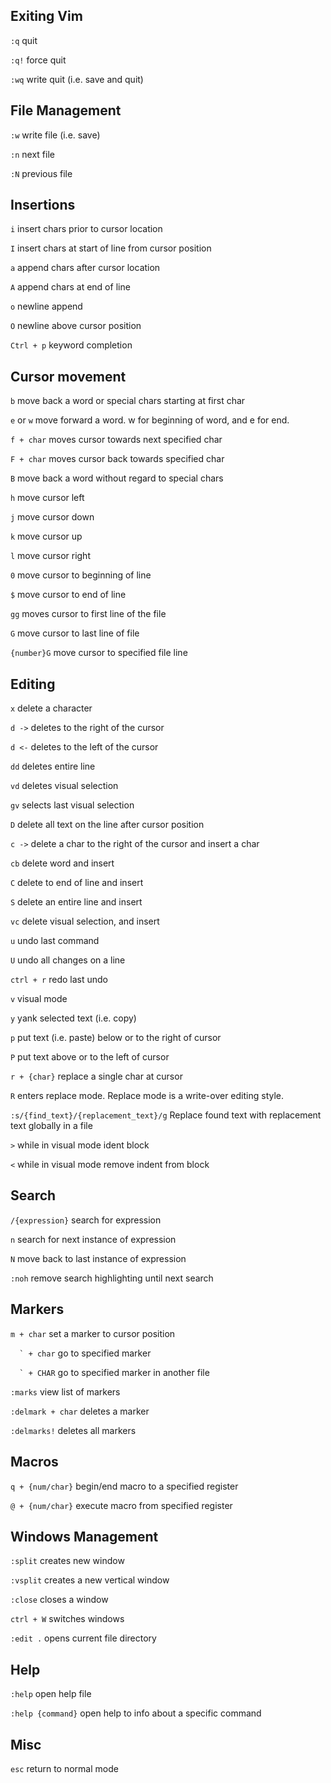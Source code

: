 ## Exiting Vim

`:q` quit

`:q!` force quit

`:wq` write quit (i.e. save and quit)

## File Management

`:w` write file (i.e. save)

`:n` next file

`:N` previous file

## Insertions

`i` insert chars prior to cursor location

`I` insert chars at start of line from cursor position

`a` append chars after cursor location

`A` append chars at end of line

`o` newline append

`O` newline above cursor position

`Ctrl + p` keyword completion

## Cursor movement

`b` move back a word or special chars starting at first char

`e` or `w` move forward a word. w for beginning of word, and e for end.

`f + char` moves cursor towards next specified char

`F + char` moves cursor back towards specified char

`B` move back a word without regard to special chars

`h` move cursor left

`j` move cursor down

`k` move cursor up

`l` move cursor right

`0` move cursor to beginning of line

`$` move cursor to end of line

`gg` moves cursor to first line of the file

`G` move cursor to last line of file

`{number}G` move cursor to specified file line

## Editing

`x` delete a character

`d ->` deletes to the right of the cursor

`d <-` deletes to the left of the cursor

`dd` deletes entire line

`vd` deletes visual selection

`gv` selects last visual selection

`D` delete all text on the line after cursor position

`c ->` delete a char to the right of the cursor and insert a char

`cb` delete word and insert

`C` delete to end of line and insert

`S` delete an entire line and insert

`vc` delete visual selection, and insert

`u` undo last command

`U` undo all changes on a line

`ctrl + r` redo last undo

`v` visual mode

`y` yank selected text (i.e. copy)

`p` put text (i.e. paste) below or to the right of cursor

`P` put text above or to the left of cursor

`r + {char}` replace a single char at cursor

`R` enters replace mode. Replace mode is a write-over editing style.

`:s/{find_text}/{replacement_text}/g` Replace found text with replacement text globally in a file

`>` while in visual mode ident block

`<` while in visual mode remove indent from block

## Search

`/{expression}` search for expression

`n` search for next instance of expression

`N` move back to last instance of expression

`:noh` remove search highlighting until next search

## Markers

`m + char` set a marker to cursor position

``  ` + char`` go to specified marker

``  ` + CHAR`` go to specified marker in another file

`:marks` view list of markers

`:delmark + char` deletes a marker

`:delmarks!` deletes all markers

## Macros

`q + {num/char}` begin/end macro to a specified register

`@ + {num/char}` execute macro from specified register

## Windows Management

`:split` creates new window

`:vsplit` creates a new vertical window

`:close` closes a window

`ctrl + W` switches windows

`:edit .` opens current file directory

## Help

`:help` open help file

`:help {command}` open help to info about a specific command

## Misc

`esc` return to normal mode
